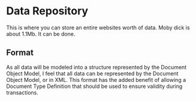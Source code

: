 # Data Repository

This is where you can store an entire websites worth of data. Moby dick is about 1.1Mb. It can be done.

## Format

As all data will be modeled into a structure represented by the Document Object Model, I feel that all data can be represented by the Document Object Model, or in XML. This format has the added benefit of allowing a Document Type Definition that should be used to ensure validity during transactions.